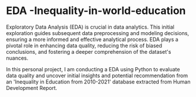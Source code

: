 # EDA -Inequality-in-world-education
Exploratory Data Analysis (EDA) is crucial in data analytics. This initial exploration guides subsequent data preprocessing and modeling decisions, ensuring a more informed and effective analytical process. EDA plays a pivotal role in enhancing data quality, reducing the risk of biased conclusions, and fostering a deeper comprehension of the dataset's nuances.

In this personal project, I am conducting a EDA using Python to evaluate data quality and uncover initial insights and potential recommendation from an 'Inequality in Education from 2010-2021' database extracted from Human Development Report. 

